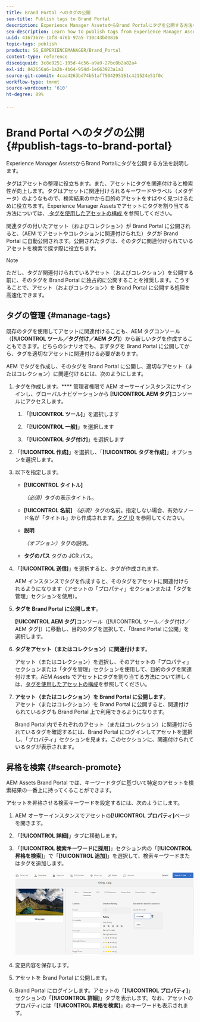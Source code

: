 ```yaml
---
title: Brand Portal へのタグの公開
seo-title: Publish tags to Brand Portal
description: Experience Manager AssetsからBrand Portalにタグを公開する方法を説明します。
seo-description: Learn how to publish tags from Experience Manager Assets to Brand Portal.
uuid: 4167367e-1af8-476b-97a5-730c43bd0816
topic-tags: publish
products: SG_EXPERIENCEMANAGER/Brand_Portal
content-type: reference
discoiquuid: 3c8e9251-195d-4c56-a9a9-27bc8b2a82a4
exl-id: 842656a6-1a2b-4b64-954d-1e663923a1a1
source-git-commit: 4caa4263bd74b51af7504295161c421524e51f0c
workflow-type: tm+mt
source-wordcount: '610'
ht-degree: 89%

---
```


# Brand Portal へのタグの公開 {#publish-tags-to-brand-portal}

Experience Manager AssetsからBrand Portalにタグを公開する方法を説明します。

タグはアセットの整理に役立ちます。また、アセットにタグを関連付けると検索性が向上します。タグはアセットに関連付けられるキーワードやラベル（メタデータ）のようなもので、検索結果の中から目的のアセットをすばやく見つけるために役立ちます。Experience Manager Assetsでアセットにタグを割り当てる方法については、[ タグを使用したアセットの構成 ](https://experienceleague.adobe.com/docs/experience-manager-65/assets/managing/organize-assets.html) を参照してください。

関連タグの付いたアセット（およびコレクション）が Brand Portal に公開されると、（AEM でアセットやコレクションに関連付けられた）タグが Brand Portal に自動公開されます。公開されたタグは、そのタグに関連付けられているアセットを検索で探す際に役立ちます。

>[!NOTE]
>
>ただし、タグが関連付けられているアセット（およびコレクション）を公開する前に、そのタグを Brand Portal に独占的に公開することを推奨します。こうすることで、アセット（およびコレクション）を Brand Portal に公開する処理を高速化できます。

## タグの管理 {#manage-tags}

既存のタグを使用してアセットに関連付けることも、AEM タグコンソール（**[!UICONTROL ツール／タグ付け／AEM タグ]**）から新しいタグを作成することもできます。どちらのシナリオでも、まずタグを Brand Portal に公開してから、タグを適切なアセットに関連付ける必要があります。

AEM でタグを作成し、そのタグを Brand Portal に公開し、適切なアセット（またはコレクション）に関連付けるには、次のようにします。

1. タグを作成します。****
管理者権限で AEM オーサーインスタンスにサインインし、グローバルナビゲーションから **[!UICONTROL AEM タグ]**&#x200B;コンソールにアクセスします。

   1. 「**[!UICONTROL ツール]**」を選択します

   1. 「**[!UICONTROL 一般]**」を選択します

   1. 「**[!UICONTROL タグ付け]**」を選択します

1. 「**[!UICONTROL 作成]**」を選択し、「**[!UICONTROL タグを作成]**」オプションを選択します。
1. 以下を指定します。

   * **[!UICONTROL タイトル]**

      *（必須）*&#x200B;タグの表示タイトル。
   * **[!UICONTROL 名前]**
      *（必須）*&#x200B;タグの名前。指定しない場合、有効なノード名が「タイトル」から作成されます。[タグ ID](https://experienceleague.adobe.com/docs/experience-manager-65/developing/platform/tagging/framework.html) を参照してください。
   * **説明**

      *（オプション）*&#x200B;タグの説明。
   * **タグのパス** タグの JCR パス。

1. 「**[!UICONTROL 送信]**」を選択すると、タグが作成されます。

   AEM インスタンスでタグを作成すると、そのタグをアセットに関連付けられるようになります（アセットの「プロパティ」セクションまたは「タグを管理」セクションを使用）。

1. **タグを Brand Portal に公開します**。

   **[!UICONTROL AEM タグ]**&#x200B;コンソール（[!UICONTROL ツール／タグ付け／AEM タグ]）に移動し、目的のタグを選択して、「Brand Portal に公開」を選択します。

1. **タグをアセット（またはコレクション）に関連付けます**。

   アセット（またはコレクション）を選択し、そのアセットの「プロパティ」セクションまたは「タグを管理」セクションを使用して、目的のタグを関連付けます。AEM Assets でアセットにタグを割り当てる方法について詳しくは、[タグを使用したアセットの構成](https://experienceleague.adobe.com/docs/experience-manager-65/assets/managing/organize-assets.html)を参照してください。

1. **アセット（またはコレクション）を Brand Portal に公開します**。\
   アセット（またはコレクション）を Brand Portal に公開すると、関連付けられているタグも Brand Portal 上で利用できるようになります。

   Brand Portal 内でそれぞれのアセット（またはコレクション）に関連付けられているタグを確認するには、Brand Portal にログインしてアセットを選択し、「プロパティ」セクションを見ます。このセクションに、関連付けられているタグが表示されます。

## 昇格を検索 {#search-promote}

AEM Assets Brand Portal では、キーワードタグに基づいて特定のアセットを検索結果の一番上に持ってくることができます。

アセットを昇格させる検索キーワードを設定するには、次のようにします。

1. AEM オーサーインスタンスでアセットの&#x200B;**[!UICONTROL プロパティ]**&#x200B;ページを開きます。
1. 「**[!UICONTROL 詳細]**」タブに移動します。
1. 「**[!UICONTROL 検索キーワードに採用]**」セクション内の「**[!UICONTROL 昇格を検索]**」で「**[!UICONTROL 追加]**」を選択して、検索キーワードまたはタグを追加します。

   ![](assets/search-promote.png)

1. 変更内容を保存します。
1. アセットを Brand Portal に公開します。
1. Brand Portal にログインします。アセットの「**[!UICONTROL プロパティ]**」セクションの「**[!UICONTROL 詳細]**」タブを表示します。なお、アセットのプロパティには「**[!UICONTROL 昇格を検索]**」のキーワードも表示されます。
